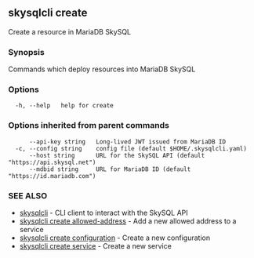 ## skysqlcli create

Create a resource in MariaDB SkySQL

### Synopsis

Commands which deploy resources into MariaDB SkySQL

### Options

```
  -h, --help   help for create
```

### Options inherited from parent commands

```
      --api-key string   Long-lived JWT issued from MariaDB ID
  -c, --config string    config file (default $HOME/.skysqlcli.yaml)
      --host string      URL for the SkySQL API (default "https://api.skysql.net")
      --mdbid string     URL for MariaDB ID (default "https://id.mariadb.com")
```

### SEE ALSO

* [skysqlcli](skysqlcli.md)	 - CLI client to interact with the SkySQL API
* [skysqlcli create allowed-address](skysqlcli_create_allowed-address.md)	 - Add a new allowed address to a service
* [skysqlcli create configuration](skysqlcli_create_configuration.md)	 - Create a new configuration
* [skysqlcli create service](skysqlcli_create_service.md)	 - Create a new service

